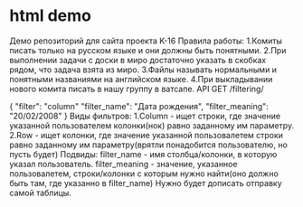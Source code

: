 # html demo
Демо репозиторий для сайта проекта K-16 
Правила работы:
1.Комиты писать только на русском языке и они должны быть понятными.
2.При выполнении задачи с доски в миро достаточно указать в скобках рядом, что задача взята из миро.
3.Файлы называть нормальными и понятными названиями на английском языке.
4.При выкладывании нового комита писать в нашу группу в ватсапе.
API
GET /filtering/

{
  "filter": "column"
  "filter_name": "Дата рождения",
  "filter_meaning": "20/02/2008"
}
Виды фильтров: 
1.Column - ищет строки, где значение указанной пользователем колонки(нок) равно заданному им параметру.
2.Row - ищет колонки, где значение указанной пользовалетем строки равно заданному им параметру(врятли понадобится пользователю, но пусть будет)
Подвиды:
filter_name - имя столбца/колонки, в которую указал пользователь.
filter_meaning - значение, указанное пользовалетем, строки/колонки с которым нужно найти(оно должно быть там, где указанно в filter_name) 
Нужно будет дописать отправку самой таблицы. 
